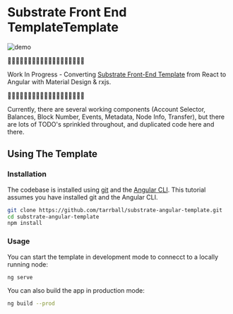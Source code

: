 # Substrate Front End TemplateTemplate

![demo](https://user-images.githubusercontent.com/5394797/150664404-9d39b439-dc7e-4e06-9e20-017538cde6e9.png)

🚧🚧🚧🚧🚧🚧🚧🚧🚧🚧🚧🚧🚧🚧🚧🚧🚧🚧🚧

Work In Progress - Converting [Substrate Front-End Template](https://github.com/substrate-developer-hub/substrate-front-end-template) from React to Angular with Material Design & rxjs.

🚧🚧🚧🚧🚧🚧🚧🚧🚧🚧🚧🚧🚧🚧🚧🚧🚧🚧🚧

Currently, there are several working components (Account Selector, Balances, Block Number, Events, Metadata, Node Info, Transfer), but there are lots of TODO's sprinkled throughout, and duplicated code here and there.

## Using The Template

### Installation

The codebase is installed using [git](https://git-scm.com/) and the [Angular CLI](https://angular.io/cli). This tutorial assumes you have installed git and the Angular CLI.

```sh
git clone https://github.com/tarrball/substrate-angular-template.git
cd substrate-angular-template
npm install
```

### Usage

You can start the template in development mode to connecct to a locally running node:

```sh
ng serve
```

You can also build the app in production mode:

```sh
ng build --prod
```

